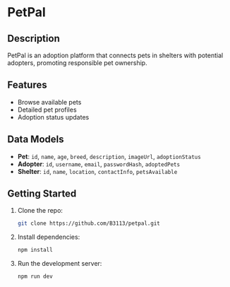# PetPal

## Description
PetPal is an adoption platform that connects pets in shelters with potential adopters, promoting responsible pet ownership.

## Features
- Browse available pets
- Detailed pet profiles
- Adoption status updates

## Data Models
- **Pet**: `id`, `name`, `age`, `breed`, `description`, `imageUrl`, `adoptionStatus`
- **Adopter**: `id`, `username`, `email`, `passwordHash`, `adoptedPets`
- **Shelter**: `id`, `name`, `location`, `contactInfo`, `petsAvailable`

## Getting Started
1. Clone the repo:
   ```bash
   git clone https://github.com/B3113/petpal.git
2. Install dependencies:
   ```bash 
   npm install
3. Run the development server:
   ```bash
   npm run dev
